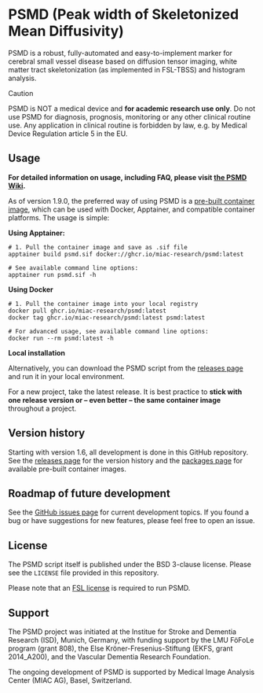 # PSMD (Peak width of Skeletonized Mean Diffusivity)

PSMD is a robust, fully-automated and easy-to-implement marker for cerebral small vessel disease based on diffusion tensor imaging, white matter tract skeletonization (as implemented in FSL-TBSS) and histogram analysis.

> [!CAUTION]
> PSMD is NOT a medical device and **for academic research use only**. Do not use PSMD for diagnosis, prognosis, monitoring or any other clinical routine use. Any application in clinical routine is forbidden by law, e.g. by Medical Device Regulation article 5 in the EU.

## Usage

**For detailed information on usage, including FAQ, please visit [the PSMD Wiki](https://github.com/miac-research/psmd/wiki/).**

As of version 1.9.0, the preferred way of using PSMD is a [pre-built container image](https://github.com/orgs/miac-research/packages?repo_name=psmd), which can be used with Docker, Apptainer, and compatible container platforms. The usage is simple:

**Using Apptainer:**

```shell
# 1. Pull the container image and save as .sif file 
apptainer build psmd.sif docker://ghcr.io/miac-research/psmd:latest

# See available command line options:
apptainer run psmd.sif -h
```

**Using Docker**

```shell
# 1. Pull the container image into your local registry
docker pull ghcr.io/miac-research/psmd:latest
docker tag ghcr.io/miac-research/psmd:latest psmd:latest

# For advanced usage, see available command line options:
docker run --rm psmd:latest -h
```

**Local installation**

Alternatively, you can download the PSMD script from the [releases page](https://github.com/miac-research/psmd/releases) and run it in your local environment.

For a new project, take the latest release. It is best practice to **stick with one release version or – even better – the same container image** throughout a project.

## Version history

Starting with version 1.6, all development is done in this GitHub repository. 
See the [releases page](https://github.com/miac-research/psmd/releases) for the version history and the [packages page](https://github.com/orgs/miac-research/packages?repo_name=psmd) for available pre-built container images.

## Roadmap of future development

See the [GitHub issues page](https://github.com/miac-research/psmd/issues) for current development topics. If you found a bug or have suggestions for new features, please feel free to open an issue.

## License

The PSMD script itself is published under the BSD 3-clause license. Please see the `LICENSE` file provided in this repository.

Please note that an [FSL license](https://fsl.fmrib.ox.ac.uk/fsl/fslwiki/Licence) is required to run PSMD.

## Support

The PSMD project was initiated at the Institue for Stroke and Dementia Research (ISD), Munich, Germany, with funding support by the LMU FöFoLe program (grant 808), the Else Kröner-Fresenius-Stiftung (EKFS, grant 2014_A200), and the Vascular Dementia Research Foundation.

The ongoing development of PSMD is supported by Medical Image Analysis Center (MIAC AG), Basel, Switzerland.
